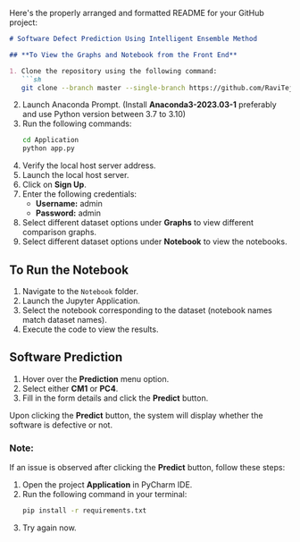 Here's the properly arranged and formatted README for your GitHub project:

```markdown
# Software Defect Prediction Using Intelligent Ensemble Method

## **To View the Graphs and Notebook from the Front End**

1. Clone the repository using the following command:  
   ```sh
   git clone --branch master --single-branch https://github.com/RaviTejaCVS/software-defect-prediction-using-intelligent-ensemble-method.git
   ```
2. Launch Anaconda Prompt. (Install **Anaconda3-2023.03-1** preferably and use Python version between 3.7 to 3.10)
3. Run the following commands:  
   ```sh
   cd Application
   python app.py
   ```
4. Verify the local host server address.
5. Launch the local host server.
6. Click on **Sign Up**.
7. Enter the following credentials:  
   - **Username:** admin  
   - **Password:** admin  
8. Select different dataset options under **Graphs** to view different comparison graphs.
9. Select different dataset options under **Notebook** to view the notebooks.

## **To Run the Notebook**

1. Navigate to the `Notebook` folder.
2. Launch the Jupyter Application.
3. Select the notebook corresponding to the dataset (notebook names match dataset names).
4. Execute the code to view the results.

## **Software Prediction**

1. Hover over the **Prediction** menu option.
2. Select either **CM1** or **PC4**.
3. Fill in the form details and click the **Predict** button.

Upon clicking the **Predict** button, the system will display whether the software is defective or not.

### **Note:**

If an issue is observed after clicking the **Predict** button, follow these steps:

1. Open the project **Application** in PyCharm IDE.
2. Run the following command in your terminal:
   ```sh
   pip install -r requirements.txt
   ```
3. Try again now.
